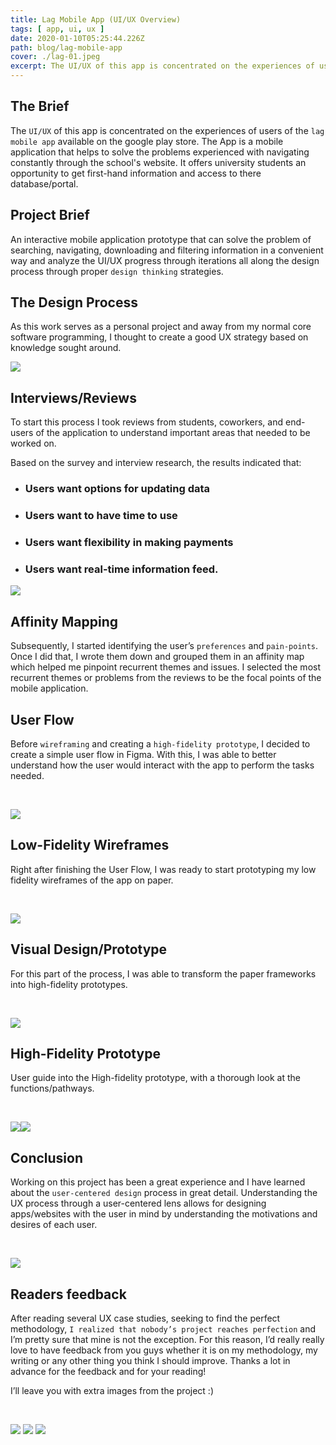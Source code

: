 ```yaml
---
title: Lag Mobile App (UI/UX Overview)
tags: [ app, ui, ux ]
date: 2020-01-10T05:25:44.226Z
path: blog/lag-mobile-app
cover: ./lag-01.jpeg
excerpt: The UI/UX of this app is concentrated on the experiences of users of the lag mobile app. The App is a mobile application that helps to solve the problems experienced with navigating constantly through the school's website.
---
```


## The Brief 

The `UI/UX` of this app is concentrated on the experiences of users of the `lag mobile app` available on the google play store.
The App is a mobile application that helps to solve the problems experienced with navigating constantly through the school's website. It offers university students an opportunity to get first-hand information and access to there database/portal.

## Project Brief

An interactive mobile application prototype that can solve the problem of searching, navigating, downloading and filtering information in a convenient way and analyze the UI/UX progress through iterations all along the design process through proper `design thinking` strategies.

## The Design Process

As this work serves as a personal project and away from my normal core software programming, I thought to create a good UX strategy based on knowledge sought around.


![](./lag-02.png)

## Interviews/Reviews 
To start this process I took reviews from students, coworkers, and end-users of the application to understand important areas that needed to be worked on.

Based on the survey and interview research, the results indicated that:

-  ### Users want options for updating data

- ### Users want to have time to use

- ### Users want flexibility in making payments

- ### Users want real-time information feed.

![](./lag-03.png)

## Affinity Mapping

Subsequently, I started identifying the user’s `preferences` and `pain-points`. Once I did that, I wrote them down and grouped them in an affinity map which helped me pinpoint recurrent themes and issues. I selected the most recurrent themes or problems from the reviews to be the focal points of the mobile application.


## User Flow

Before `wireframing` and creating a `high-fidelity prototype`, I decided to create a simple user flow in Figma. With this, I was able to better understand how the user would interact with the app to perform the tasks needed.

<br/>

![](./lag-04.png)

## Low-Fidelity Wireframes

Right after finishing the User Flow, I was ready to start prototyping my low fidelity wireframes of the app on paper.

<br/>

![](./lag-05.png)

## Visual Design/Prototype

For this part of the process, I was able to transform the paper frameworks into high-fidelity prototypes.

<br/>

![](./lag-06.jpeg)

## High-Fidelity Prototype

User guide into the High-fidelity prototype, with a thorough look at the functions/pathways.

<br/>

![](./lag-07.jpeg)![](./lag-08.jpeg)

## Conclusion 

Working on this project has been a great experience and I have learned about the `user-centered design` process in great detail. Understanding the UX process through a user-centered lens allows for designing apps/websites with the user in mind by understanding the motivations and desires of each user.

<br/>

![](./lag-09.png)

## Readers feedback

After reading several UX case studies, seeking to find the perfect methodology, `I realized that nobody’s project reaches perfection` and I’m pretty sure that mine is not the exception.
For this reason, I’d really really love to have feedback from you guys whether it is on my methodology, my writing or any other thing you think I should improve.
Thanks a lot in advance for the feedback and for your reading!

I’ll leave you with extra images from the project :)

<br/>

![](./lag-10.jpeg) ![](./lag-11.jpeg) ![](./lag-12.jpeg)














